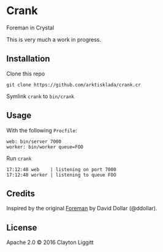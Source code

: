 # Crank

Foreman in Crystal

This is very much a work in progress.

## Installation

Clone this repo

`git clone https://github.com/arktisklada/crank.cr`

Symlink `crank` to `bin/crank`

## Usage

With the following `Procfile`:

```
web: bin/server 7000
worker: bin/worker queue=FOO
```

Run `crank`

```
17:12:48 web    | listening on port 7000
17:12:48 worker | listening to queue FOO
```

## Credits

Inspired by the original [Foreman](https://github.com/ddollar/foreman) by David Dollar (@ddollar).

## License

Apache 2.0 &copy; 2016 Clayton Liggitt